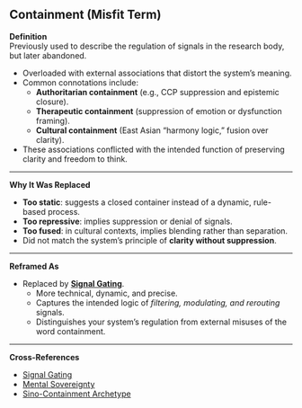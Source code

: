 
## Containment (Misfit Term)

**Definition**  
Previously used to describe the regulation of signals in the research body, but later abandoned.  
- Overloaded with external associations that distort the system’s meaning.  
- Common connotations include:  
  - **Authoritarian containment** (e.g., CCP suppression and epistemic closure).  
  - **Therapeutic containment** (suppression of emotion or dysfunction framing).  
  - **Cultural containment** (East Asian “harmony logic,” fusion over clarity).  
- These associations conflicted with the intended function of preserving clarity and freedom to think.  

---

**Why It Was Replaced**  
- **Too static**: suggests a closed container instead of a dynamic, rule-based process.  
- **Too repressive**: implies suppression or denial of signals.  
- **Too fused**: in cultural contexts, implies blending rather than separation.  
- Did not match the system’s principle of **clarity without suppression**.  

---

**Reframed As**  
- Replaced by **[Signal Gating](./signal-gating.md)**.  
  - More technical, dynamic, and precise.  
  - Captures the intended logic of *filtering, modulating, and rerouting* signals.  
  - Distinguishes your system’s regulation from external misuses of the word containment.  

---

**Cross-References**  
- [Signal Gating](./signal-gating.md)  
- [Mental Sovereignty](./mental-sovereignty.md)  
- [Sino-Containment Archetype](./sino-containment-archetype.md)  
